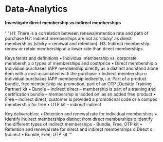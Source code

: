 # Data-Analytics

#### Investigate direct membership vs indirect memberships

'''
H1: There is a correlation between renewal/retention rate and path of purchase
H2: Indirect memberships are not as ‘sticky’ as direct memberships (sticky = renewal and retention). 
H3: Indirect membership renew or retain membership at a lower rate than direct memberships.

Keys terms and definitions
•	Individual membership vs. corporate membership
    o	types of memberships and cost/price
•	Direct membership
    o	Individual purchases IAPP membership directly as a distinct and stand alone item with a cost associated with the purchase
•	Indirect membership
    o	Individual purchases IAPP membership indirectly, i.e. Part of a product bundle, free membership via promotion, part of an OTP (Outside Training Partner) kit
•	Bundle – indirect direct – membership is part of a training and certification bundle – membership is ‘added on’ as an added free product
•	Free – indirect direct; customer is provided a promotional code or a comped membership for free
•	OTP kit – indirect indirect

Key deliverables:
•	Retention and renewal rate for individual memberships 
•	Identify indirect memberships distinct from direct memberships
    o	Identify the different types of indirect memberships
        -	Bundle, Free, OTP kit
•	Retention and renewal rate for direct and indirect memberships
    o	Direct
    o	Indirect
• Bundle, Free, OTP kit
'''
